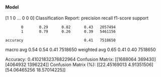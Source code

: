 #### Model
[1 1 0 ... 0 0 0]
Classification Report:
              precision    recall  f1-score   support

           0       0.29      0.82      0.43   2057494
           1       0.79      0.26      0.39   5461156

    accuracy                           0.41   7518650
   macro avg       0.54      0.54      0.41   7518650
weighted avg       0.65      0.41      0.40   7518650

Accuracy: 0.41021832376822964
Confusion Matrix:
[[1688064  369430]
 [4064932 1396224]]
Confusion Matrix (%):
[[22.45169013  4.91351506]
 [54.06465256 18.57014225]]
